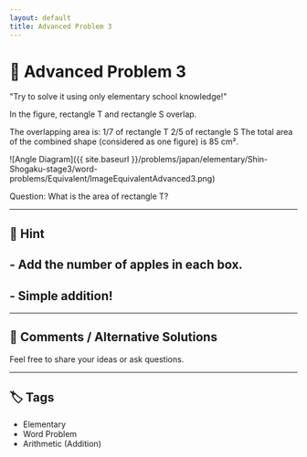 ```yaml
---
layout: default
title: Advanced Problem 3
---
```


# 🧮 Advanced Problem 3

"Try to solve it using only elementary school knowledge!"

In the figure, rectangle T and rectangle S overlap.

The overlapping area is:
1/7 of rectangle T
2/5 of rectangle S
The total area of the combined shape (considered as one figure) is 85 cm².

![Angle Diagram]({{ site.baseurl }}/problems/japan/elementary/Shin-Shogaku-stage3/word-problems/Equivalent/ImageEquivalentAdvanced3.png)

Question:
What is the area of rectangle T?

---

## 📝 Hint

## - Add the number of apples in each box.
## - Simple addition!

---

## 💬 Comments / Alternative Solutions

Feel free to share your ideas or ask questions.

---

## 🏷 Tags

- Elementary 
- Word Problem  
- Arithmetic (Addition)
